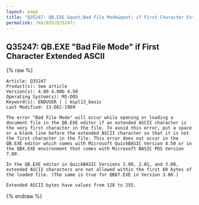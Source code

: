 ```yaml
---
layout: page
title: "Q35247: QB.EXE &quot;Bad File Mode&quot; if First Character Extended ASCII"
permalink: /kb/035/Q35247/
---
```


## Q35247: QB.EXE &quot;Bad File Mode&quot; if First Character Extended ASCII

{% raw %}

	Article: Q35247
	Product(s): See article
	Version(s): 4.00 4.00b 4.50
	Operating System(s): MS-DOS
	Keyword(s): ENDUSER | | mspl13_basic
	Last Modified: 13-DEC-1989
	
	The error "Bad File Mode" will occur while opening or loading a
	document file in the QB.EXE editor if an extended ASCII character is
	the very first character in the file. To avoid this error, put a space
	or a blank line before the extended ASCII character so that it is not
	the first character in the file. This error does not occur in the
	QB.EXE editor which comes with Microsoft QuickBASIC Version 4.50 or in
	the QBX.EXE environment that comes with Microsoft BASIC PDS Version
	7.00.
	
	In the QB.EXE editor in QuickBASIC Versions 2.00, 2.01, and 3.00,
	extended ASCII characters are not allowed within the first 80 bytes of
	the loaded file. (The same is true for QB87.EXE in Version 3.00.)
	
	Extended ASCII bytes have values from 128 to 255.

{% endraw %}
